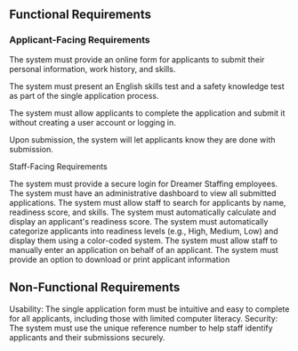 ## Functional Requirements

### Applicant-Facing Requirements

The system must provide an online form for applicants to submit their personal information, work history, and skills.

The system must present an English skills test and a safety knowledge test as part of the single application process.

The system must allow applicants to complete the application and submit it without creating a user account or logging in.

Upon submission, the system will let applicants know they are done with submission.

Staff-Facing Requirements

The system must provide a secure login for Dreamer Staffing employees.
The system must have an administrative dashboard to view all submitted applications.
The system must allow staff to search for applicants by name, readiness score, and skills.
The system must automatically calculate and display an applicant's readiness score.
The system must automatically categorize applicants into readiness levels (e.g., High, Medium, Low) and display them using a color-coded system.
The system must allow staff to manually enter an application on behalf of an applicant.
The system must provide an option to download or print applicant information


## Non-Functional Requirements
Usability: The single application form must be intuitive and easy to complete for all applicants, including those with limited computer literacy.
Security: The system must use the unique reference number to help staff identify applicants and their submissions securely.